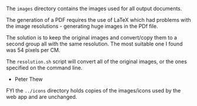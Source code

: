 The `images` directory contains the images used for all output documents.

The generation of a PDF requires the use of LaTeX which had problems with the
image resolutions - generating huge images in the PDf file.

The solution is to keep the original images and convert/copy them to a second
group all with the same resolution.  The most suitable one I found was 54
pixels per CM.

The `resolution.sh` script will convert all of the original images, or the
ones specified on the command line.


- Peter Thew

FYI the `../icons` directory holds copies of the images/icons used by the web app and are unchanged.
